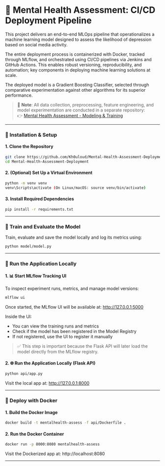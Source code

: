 # 🧠 Mental Health Assessment: CI/CD Deployment Pipeline

This project delivers an end-to-end MLOps pipeline that operationalizes a machine learning model designed to assess the likelihood of depression based on social media activity.

The entire deployment process is containerized with Docker, tracked through MLflow, and orchestrated using CI/CD pipelines via Jenkins and GitHub Actions. This enables robust versioning, reproducibility, and automation; key components in deploying machine learning solutions at scale.

The deployed model is a Gradient Boosting Classifier, selected through comparative experimentation against other algorithms for its superior performance.

> 📌 **Note**: All data collection, preprocessing, feature engineering, and model experimentation are conducted in a separate repository: <br>
> 👉 [Mental Health Assessment - Modeling & Training](https://github.com/Kh0uloud/Modeling-Mental-Health-Trends-Using-Social-Media-Data)
---

### 📆 Installation & Setup

#### 1. Clone the Repository

```bash
git clone https://github.com/Kh0uloud/Mental-Health-Assessment-Deployment.git
cd Mental-Health-Assessment-Deployment
```

#### 2. (Optional) Set Up a Virtual Environment

```bash
python -m venv venv
venv\Scripts\activate (On Linux/macOS: source venv/bin/activate)
```

#### 3. Install Required Dependencies

```bash
pip install -r requirements.txt
```

---

### 🧪 Train and Evaluate the Model

Train, evaluate and save the model locally and log its metrics using:

```bash
python model/model.py
```
---

### 🚀 Run the Application Locally

#### 1. 📊 Start MLflow Tracking UI
To inspect experiment runs, metrics, and manage model versions:
```bash
mlflow ui
```
Once started, the MLflow UI will be available at: http://127.0.0.1:5000

Inside the UI:
* You can view the training runs and metrics
* Check if the model has been registered in the Model Registry
* If not registered, use the UI to register it manually

> ✅ This step is important because the Flask API will later load the model directly from the MLflow registry.

#### 2. 🌐 Run the Application Locally (Flask API)

```bash
python api/app.py
```

Visit the local app at: http://127.0.0.1:8000

---

### 🐳 Deploy with Docker

#### 1. Build the Docker Image

```bash
docker build -t mentalhealth-assess -f api/Dockerfile .
```

#### 2. Run the Docker Container

```bash
docker run -p 8000:8080 mentalhealth-assess
```

Visit the Dockerized app at: http://localhost:8080

---



